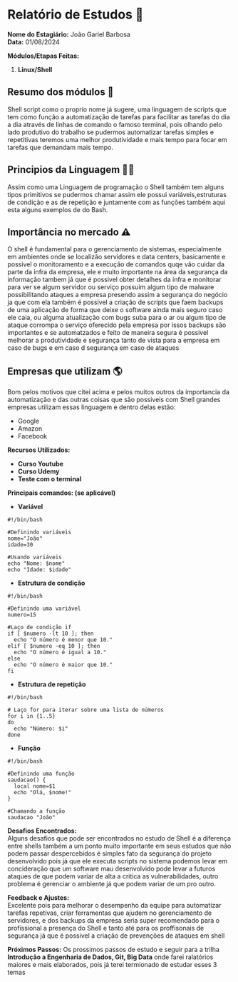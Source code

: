 # Relatório de Estudos 📜

**Nome do Estagiário:** João Gariel Barbosa
<br>
**Data:** 01/08/2024

**Módulos/Etapas Feitas:**  
1. **Linux/Shell**

## Resumo dos módulos 📖

Shell script como o proprio nome já sugere, uma linguagem de scripts que tem como função a automatização de tarefas para facilitar as tarefas do dia a dia através de linhas de comando o famoso terminal, pois olhando pelo lado produtivo do trabalho se pudermos automatizar tarefas simples e repetitivas teremos uma melhor produtividade e mais tempo para focar em tarefas que demandam mais tempo.

## Principios da Linguagem 👨‍💻

Assim como uma Linguagem de programação o Shell também tem alguns tipos primitivos se pudermos chamar assim ele possui variáveis,estruturas de condição e as de repetição e juntamente com as funções também aqui esta alguns exemplos de do Bash.

## Importância no mercado ⚠️

O shell é fundamental para o gerenciamento de sistemas, especialmente em ambientes onde se localizão servidores e data centers, basicamente e possivel o monitoramento e a execução de comandos quqe vão cuidar da parte da infra da empresa, ele e muito importante na área da segurança da informação tambem já que é possivel obter detalhes da infra e monitorar para ver se algum servidor ou serviço possuim algum tipo de malware possibilitando ataques a empresa presendo assim a segurança do negócio ja que com ela também é possivel a criação de scripts que faem backups de uma aplicação de forma que deixe o software ainda mais seguro caso ele caia, ou alguma atualização com bugs suba para o ar ou algum tipo de ataque corrompa o serviço oferecido pela empresa por issos backups são importantes e se automatzados e feito de maneira segura é possivel melhorar a produtividade e segurança tanto de vista para a empresa em caso de bugs e em caso d segurança em caso de ataques

## Empresas que utilizam 🌎
Bom pelos motivos que citei acima e pelos muitos outros da importancia da automatização e das outras coisas que são possiveis com Shell grandes empresas utilizam essas linguagem e dentro delas estão:

- Google
- Amazon
- Facebook


**Recursos Utilizados:**  
- **Curso Youtube**
- **Curso Udemy**
- **Teste com o terminal**

**Principais comandos: (se aplicável)**  
- **Variável**

```
#!/bin/bash

#Definindo variáveis
nome="João"
idade=30

#Usando variáveis
echo "Nome: $nome"
echo "Idade: $idade"
```

- **Estrutura de condição**
```
#!/bin/bash

#Definindo uma variável
numero=15

#Laço de condição if
if [ $numero -lt 10 ]; then
  echo "O número é menor que 10."
elif [ $numero -eq 10 ]; then
  echo "O número é igual a 10."
else
  echo "O número é maior que 10."
fi
```

- **Estrutura de repetição**
```
#!/bin/bash

# Laço for para iterar sobre uma lista de números
for i in {1..5}
do
  echo "Número: $i"
done
```

- **Função**
```
#!/bin/bash

#Definindo uma função
saudacao() {
  local nome=$1
  echo "Olá, $nome!"
}

#Chamando a função
saudacao "João"
```

**Desafios Encontrados:**  
Alguns desafios que pode ser encontrados no estudo de Shell é a diferença entre shells também a um ponto muito importante em seus estudos que não podem passar despercebidos é simples fato da segurança do projeto desenvolvido pois já que ele executa scripts no sistema podemos levar em concideração que um software mau desenvolvido pode levar a futuros ataques de que podem variar de alta a critica as vulnerabilidades, outro problema é gerenciar o ambiente já que podem variar de um pro outro.

**Feedback e Ajustes:**  
Excelente pois para melhorar o desempenho da equipe para automatizar tarefas repetivas, criar ferramentas que ajudem no gerenciamento de servidores, e dos backups da empresa seria super recomendado para o profissional a presença do Shell e tanto até para os proffisonais de segurança já que é possivel a criação de prevenções de ataques em shell

**Próximos Passos:**
Os prossimos passos de estudo e seguir para a trilha **Introdução a Engenharia de Dados, Git, Big Data** onde farei ralatórios maiores e mais elaborados, pois já terei termionado de estudar esses 3 temas 
